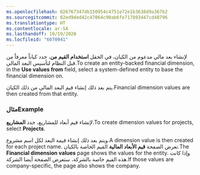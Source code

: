 ```yaml
---
ms.openlocfilehash: 026767347db150954c4751e72e1b3638d9a367b2
ms.sourcegitcommit: 82ed9ded42c47064c90ab6fe717893447cd48796
ms.translationtype: HT
ms.contentlocale: ar-SA
ms.lasthandoff: 10/19/2020
ms.locfileid: "6070941"
---
```

<span data-ttu-id="abb26-101">لإنشاء بعد مالي مدعوم من الكيان، في الحقل **استخدام القيم من**، حدد كياناً معرفاً من قبل النظام لتأسيس البعد المالي.</span><span class="sxs-lookup"><span data-stu-id="abb26-101">To create an entity-backed financial dimension, in the **Use values from** field, select a system-defined entity to base the financial dimension on.</span></span> 

<span data-ttu-id="abb26-102">يتم بعد ذلك إنشاء قيم البعد المالي من ذلك الكيان.</span><span class="sxs-lookup"><span data-stu-id="abb26-102">Financial dimension values are then created from that entity.</span></span> 

### <a name="example"></a><span data-ttu-id="abb26-103">مثال</span><span class="sxs-lookup"><span data-stu-id="abb26-103">Example</span></span> 

<span data-ttu-id="abb26-104">لإنشاء قيم أبعاد للمشاريع، حدد **المشاريع**.</span><span class="sxs-lookup"><span data-stu-id="abb26-104">To create dimension values for projects, select **Projects**.</span></span> 

<span data-ttu-id="abb26-105">ويتم بعد ذلك إنشاء قيمة البعد لكل اسم مشروع.</span><span class="sxs-lookup"><span data-stu-id="abb26-105">A dimension value is then created for each project name.</span></span> <span data-ttu-id="abb26-106">تعرض الصفحة **قيم الأبعاد المالية** القيم الخاصة بالكيان.</span><span class="sxs-lookup"><span data-stu-id="abb26-106">The **Financial dimension values** page shows the values for the entity.</span></span> <span data-ttu-id="abb26-107">وإذا كانت هذه القيم خاصة بالشركة، ستعرض الصفحة أيضا الشركة.</span><span class="sxs-lookup"><span data-stu-id="abb26-107">If those values are company-specific, the page also shows the company.</span></span>



